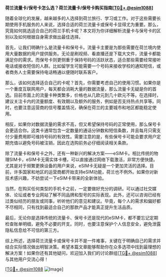 **荷兰流量卡/保号卡怎么选？荷兰流量卡/保号卡购买指南[[TG💪+ @esim1088](https://t.me/s/esim1088)]**

随着全球化的发展，越来越多的人选择到荷兰旅行、学习或工作。对于这些需要长期使用手机服务的人来说，选择合适的荷兰流量卡或保号卡显得尤为重要。那么，究竟如何挑选适合自己的荷兰手机卡呢？本文将为你详细解析流量卡与保号卡的区别以及如何根据自身需求做出最佳选择。

首先，让我们明确什么是流量卡和保号卡。流量卡主要是为那些需要在荷兰境内使用大量数据的用户提供服务。无论是刷视频、看直播还是下载大文件，流量卡都能满足你的需求。而保号卡则更侧重于保持号码的活跃状态，适合那些需要经常接听电话或接收短信的人群。比如留学生可能需要一个号码来接收学校的通知短信，或者商务人士需要保持电话畅通以便随时联系客户。

那么，该如何选择适合自己的卡呢？首先，你需要考虑自己的使用习惯。如果你是一个重度互联网用户，每天都会消耗大量的数据流量，那么流量卡无疑是你的首选。目前市面上的流量卡种类繁多，价格也从几欧元到几十欧元不等。在选择时，建议关注卡内的流量额度、有效期以及额外的服务，例如是否支持热点共享等。同时，也要注意运营商的信号覆盖情况，确保在荷兰的主要城市和地区都能稳定使用。

相反，如果你对数据流量的需求不高，但又希望保持号码的正常使用，那么保号卡会更适合你。这类卡通常包含一定数量的通话分钟数和短信条数，并且每月只需支付少量费用即可维持号码的有效性。需要注意的是，有些保号卡可能会要求用户定期充值以避免号码被注销，因此在选购前务必仔细阅读相关条款。

除了流量卡和保号卡之外，还有一种新兴的解决方案——eSIM卡。相比传统的物理SIM卡，eSIM卡无需实体卡槽，可以直接通过网络下载激活，非常方便快捷。尤其是对于频繁更换设备的用户来说，eSIM卡无疑是一个更加灵活的选择。目前，许多国家和地区的运营商都开始支持eSIM功能，荷兰也不例外。如果你对新技术感兴趣，不妨尝试一下eSIM卡带来的全新体验。

当然，在购买任何类型的手机卡之前，一定要做好充分的调研。可以通过社交媒体、论坛或者专业网站了解不同品牌和型号的实际表现。此外，还可以咨询已经有过类似经历的朋友或同事，听听他们的意见和建议。毕竟，每个人的需求和偏好都不尽相同，只有找到最适合自己的那款产品才能真正提升生活品质。

最后，无论你是选择传统的流量卡、保号卡还是现代的eSIM卡，都不要忘记定期检查账单明细，避免不必要的开支。同时，也要注意保护个人信息安全，避免泄露隐私信息给不可信的第三方。

综上所述，选择荷兰流量卡或保号卡并不是一件难事，关键在于明确自己的需求并结合实际情况做出明智决策。希望本篇文章能够帮助你在众多选项中找到最理想的解决方案！如果你还有其他疑问，欢迎加入我们的讨论群组[[TG💪+ @esim1088](https://t.me/s/esim1088)]与其他用户交流心得！

[[TG💪+ @esim1088](https://t.me/s/esim1088) ![Image](https://i.postimg.cc/4NQfJmqS/Snipaste-2025-05-13-00-14-12.png)]